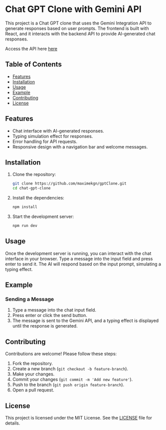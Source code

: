 # Chat GPT Clone with Gemini API

This project is a Chat GPT clone that uses the Gemini Integration API to generate responses based on user prompts. The frontend is built with React, and it interacts with the backend API to provide AI-generated chat responses.


Access the API here [here](https://github.com/Fadilix/gemini-integration-api.git)



## Table of Contents
- [Features](#features)
- [Installation](#installation)
- [Usage](#usage)
- [Example](#example)
- [Contributing](#contributing)
- [License](#license)

## Features
- Chat interface with AI-generated responses.
- Typing simulation effect for responses.
- Error handling for API requests.
- Responsive design with a navigation bar and welcome messages.

## Installation

1. Clone the repository:
    ```bash
    git clone https://github.com/maximekgn/gptClone.git
    cd chat-gpt-clone
    ```

2. Install the dependencies:
    ```bash
    npm install
    ```


3. Start the development server:
    ```bash
    npm run dev
    ```

## Usage

Once the development server is running, you can interact with the chat interface in your browser. Type a message into the input field and press enter to send it. The AI will respond based on the input prompt, simulating a typing effect.

## Example

### Sending a Message

1. Type a message into the chat input field.
2. Press enter or click the send button.
3. The message is sent to the Gemini API, and a typing effect is displayed until the response is generated.

## Contributing

Contributions are welcome! Please follow these steps:
1. Fork the repository.
2. Create a new branch (`git checkout -b feature-branch`).
3. Make your changes.
4. Commit your changes (`git commit -m 'Add new feature'`).
5. Push to the branch (`git push origin feature-branch`).
6. Open a pull request.

## License

This project is licensed under the MIT License. See the [LICENSE](LICENSE) file for details.
